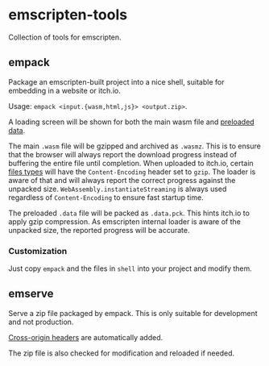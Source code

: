# emscripten-tools

Collection of tools for emscripten.

## empack

Package an emscripten-built project into a nice shell, suitable for embedding in a website or itch.io.

Usage: `empack <input.{wasm,html,js}> <output.zip>`.

A loading screen will be shown for both the main wasm file and [preloaded data](https://emscripten.org/docs/porting/files/packaging_files.html#preloading-files).

The main `.wasm` file will be gzipped and archived as `.wasmz`.
This is to ensure that the browser will always report the download progress instead of buffering the entire file until completion.
When uploaded to itch.io, certain [files types](https://itch.io/docs/creators/html5#compression) will have the `Content-Encoding` header set to `gzip`.
The loader is aware of that and will always report the correct progress against the unpacked size.
`WebAssembly.instantiateStreaming` is always used regardless of `Content-Encoding` to ensure fast startup time.

The preloaded `.data` file will be packed as `.data.pck`.
This hints itch.io to apply gzip compression.
As emscripten internal loader is aware of the unpacked size, the reported progress will be accurate.

### Customization

Just copy `empack` and the files in `shell` into your project and modify them.

## emserve

Serve a zip file packaged by empack.
This is only suitable for development and not production.

[Cross-origin headers](https://developer.mozilla.org/en-US/docs/Web/API/Performance/now#security_requirements) are automatically added.

The zip file is also checked for modification and reloaded if needed.
